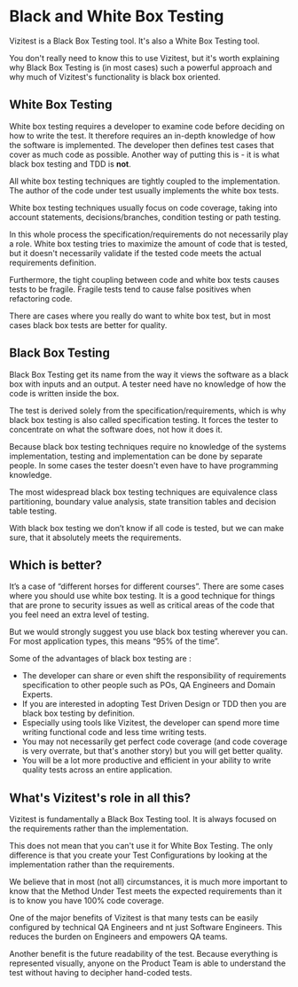 # Black and White Box Testing
Vizitest is a Black Box Testing tool. It's also a White Box Testing tool.

You don't really need to know this to use Vizitest, but it's worth explaining why Black Box Testing is (in most cases) such a powerful approach and why much of Vizitest's functionality is black box oriented.

## White Box Testing
White box testing requires a developer to examine code before deciding on how to write the test. It therefore requires an in-depth knowledge of how the software is implemented. The developer then defines test cases that cover as much code as possible. Another way of putting this is - it is what black box testing and TDD is **not**.

All white box testing techniques are tightly coupled to the implementation. The author of the code under test usually implements the white box tests.

White box testing techniques usually focus on code coverage, taking into account statements, decisions/branches, condition testing or path testing.

In this whole process the specification/requirements do not necessarily play a role. White box testing tries to maximize the amount of code that is tested, but it doesn't necessarily validate if the tested code meets the actual requirements definition.

Furthermore, the tight coupling between code and white box tests causes tests to be fragile. Fragile tests tend to cause false positives when refactoring code.

There are cases where you really do want to white box test, but in most cases black box tests are better for quality.

## Black Box Testing
Black Box Testing get its name from the way it views the software as a black box with inputs and an output. A tester need have no knowledge of how the code is written inside the box.

The test is derived solely from the specification/requirements, which is why black box testing is also called specification testing. It forces the tester to concentrate on what the software does, not how it does it.

Because black box testing techniques require no knowledge of the systems implementation, testing and implementation can be done by separate people. In some cases the tester doesn't even have to have programming knowledge.

The most widespread black box testing techniques are equivalence class partitioning, boundary value analysis, state transition tables and decision table testing.

With black box testing we don’t know if all code is tested, but we can make sure, that it absolutely meets the requirements.

## Which is better?
It’s a case of “different horses for different courses”. There are some cases where you should use white box testing. It is a good technique for things that are prone to security issues as well as critical areas of the code that you feel need an extra level of testing.

But we would strongly suggest you use black box testing wherever you can. For most application types, this means “95% of the time”.

Some of the advantages of black box testing are :

- The developer can share or even shift the responsibility of requirements specification to other people such as POs, QA Engineers and Domain Experts.
- If you are interested in adopting Test Driven Design or TDD then you are black box testing by definition.
- Especially using tools like Vizitest, the developer can spend more time writing functional code and less time writing tests.
- You may not necessarily get perfect code coverage (and code coverage is very overrate, but that's another story) but you will get better quality.
- You will be a lot more productive and efficient in your ability to write quality tests across an entire application.

## What's Vizitest's role in all this?
Vizitest is fundamentally a Black Box Testing tool. It is always focused on the requirements rather than the implementation.

This does not mean that you can't use it for White Box Testing. The only difference is that you create your Test Configurations by looking at the implementation rather than the requirements.

We believe that in most (not all) circumstances, it is much more important to know that the Method Under Test meets the expected requirements than it is to know you have 100% code coverage.

One of the major benefits of Vizitest is that many tests can be easily configured by technical QA Engineers and nt just Software Engineers. This reduces the burden on Engineers and empowers QA teams.

Another benefit is the future readability of the test. Because everything is represented visually, anyone on the Product Team is able to understand the test without having to decipher hand-coded tests. 

